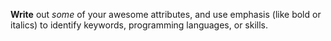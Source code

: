 **Write** out *some* of your awesome attributes, and use emphasis (like bold or italics) to identify keywords, programming languages, or skills. 
